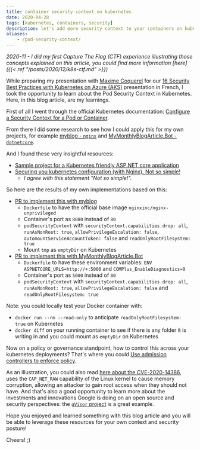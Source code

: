```yaml
---
title: container security context on kubernetes
date: 2020-04-28
tags: [kubernetes, containers, security]
description: let's add more security context to your containers on kubernetes
aliases:
    - /pod-security-context/
---
```

_2020-11 - I did my first Capture The Flag (CTF) experience illustrating those concepts explained on this article, you could find more information [here]({{< ref "/posts/2020/12/k8s-ctf.md" >}})_

While preparing my presentation with [Maxime Coquerel](https://www.linkedin.com/in/maximecoquerel) for our [16 Security Best Practices with Kubernetes on Azure (AKS)](https://youtu.be/BCDSXyrJUJQ) presentation in French, I took the opportunity to learn about the Pod Security Context in Kubernetes. Here, in this blog article, are my learnings.

First of all I went through the official Kubernetes documentation: [Configure a Security Context for a Pod or Container](https://kubernetes.io/docs/tasks/configure-pod-container/security-context/).

From there I did some research to see how I could apply this for my own projects, for example [myblog - `nginx`](https://github.com/mathieu-benoit/myblog) and [MyMonthlyBlogArticle.Bot - `dotnetcore`](https://github.com/mathieu-benoit/MyMonthlyBlogArticle.Bot).

And I found these very insightful resources:
- [Sample project for a Kubernetes friendly ASP.NET core application](https://github.com/Lybecker/k8s-friendly-aspnetcore)
- [Securing you kubernetes configuration (with Nginx). Not so simple!](https://blog.asksven.io/posts/securing-kubernetes-configuration)
    - _I agree with this statement "Not so simple!"._

So here are the results of my own implementations based on this:
- [PR to implement this with myblog](https://github.com/mathieu-benoit/myblog/pull/6)
    - `Dockerfile` to have the official base image `nginxinc/nginx-unprivileged`
    - Container's port as `8080` instead of `80`
    - `podSecurityContext` with `securityContext.capabilities.drop: all`, `runAsNonRoot: true`, `allowPrivilegeEscalation: false`, `automountServiceAccountToken: false` and `readOnlyRootFilesystem: true`
    - Mount `tmp` as `emptyDir` on Kubernetes
- [PR to implement this with MyMonthlyBlogArticle.Bot](https://github.com/mathieu-benoit/MyMonthlyBlogArticle.Bot/pull/35)
    - `Dockerfile` to have these environment variables: `ENV ASPNETCORE_URLS=http://+:5000` and `COMPlus_EnableDiagnostics=0`
    - Container's port as `5000` instead of `80`
    - `podSecurityContext` with `securityContext.capabilities.drop: all`, `runAsNonRoot: true`, `allowPrivilegeEscalation: false` and `readOnlyRootFilesystem: true`

Note: you could locally test your Docker container with:
- `docker run --rm --read-only` to anticipate `readOnlyRootFilesystem: true` on Kubernetes
- `docker diff` on your running container to see if there is any folder it is writing in and you could mount as `emptyDir` on Kubernetes

Now on a policy or governance standpoint, how to control this across your kubernetes deployments? That's where you could [Use admission controllers to enforce policy](https://cloud.google.com/kubernetes-engine/docs/how-to/hardening-your-cluster#admission_controllers).

As an illustration, you could also read [here about the CVE-2020-14386](https://cloud.google.com/blog/products/containers-kubernetes/how-gvisor-protects-google-cloud-services-from-cve-2020-14386), uses the `CAP_NET_RAW` capability of the Linux kernel to cause memory corruption, allowing an attacker to gain root access when they should not have. And that's also a good opportunity to learn more about the investments and innovations Google is doing on an open source and security perspectives: the [`gVisor` project](https://cloud.google.com/blog/products/gcp/open-sourcing-gvisor-a-sandboxed-container-runtime) is a great example.

Hope you enjoyed and learned something with this blog article and you will be able to leverage these resources for your own context and security posture!

Cheers! ;)